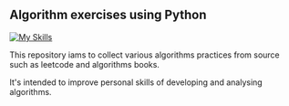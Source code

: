 ## Algorithm exercises using Python

[![My Skills](https://skillicons.dev/icons?i=py)](https://skillicons.dev)

This repository iams to collect various algorithms practices from source such as leetcode and algorithms books. 

It's intended to improve personal skills of developing and analysing algorithms. 
